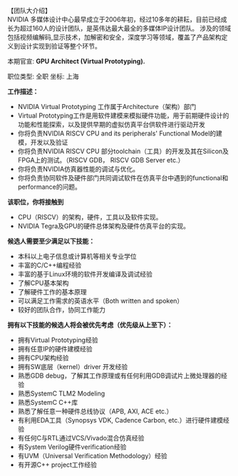 【团队大介绍】  
NVIDIA 多媒体设计中心最早成立于2006年初，经过10多年的耕耘，目前已经成长为超过160人的设计团队，是英伟达最大最全的多媒体IP设计团队。 涉及的领域包括视频编解码,显示技术，加解密和安全，深度学习等领域，覆盖了产品架构定义到设计实现到验证等整个环节。

本期官宣: **GPU Architect (Virtual Prototyping).**

职位类型: 全职 坐标: 上海

**工作描述：**
- NVIDIA Virtual Prototyping 工作属于Architecture（架构）部门
- Virtual Prototyping工作是用软件建模来模拟硬件功能，用于前期硬件设计的功能和性能探索，以及提供早期的虚拟仿真平台供软件进行驱动开发
- 你将负责NVIDIA RISCV CPU and its peripherals' Functional Model的建模，开发以及验证
- 你将负责NVIDIA RISCV CPU 部分toolchain（工具）的开发及其在Silicon及FPGA上的测试。（RISCV GDB， RISCV GDB Server etc.）
- 你将负责NVIDIA仿真器性能的调试与优化。
- 你将负责协同软件及硬件部门共同调试软件在仿真平台中遇到的functional和performance的问题。

**该职位，你将接触到**
- CPU（RISCV）的架构，硬件，工具以及软件实现。
- NVIDIA Tegra及GPU的硬件总体架构及硬件仿真平台的实现。


**候选人需要至少满足以下技能：**
- 本科以上电子信息或计算机等相关专业学位
- 丰富的C/C++编程经验
- 丰富的基于Linux环境的软件开发编译及调试经验
- 了解CPU基本架构
- 了解硬件工作的基本原理
- 可以满足工作需求的英语水平（Both written and spoken）
- 较好的团队合作，协同工作能力

**拥有以下技能的候选人将会被优先考虑（优先级从上至下）：**
- 拥有Virtual Prototyping经验
- 拥有任意IP的硬件建模经验
- 拥有CPU架构经验
- 拥有SW底层（kernel）driver 开发经验
- 熟悉GDB debug，了解其工作原理或有任何利用GDB调试片上微处理器的经验
- 熟悉SystemC TLM2 Modeling
- 熟悉SystemC C++库
- 熟悉了解任意一种硬件总线协议（APB, AXI, ACE etc.）
- 有利用EDA工具（Synopsys VDK, Cadence Carbon, etc.）进行硬件建模经验
- 有任何C与RTL通过VCS/Vivado混合仿真经验
- 有System Verilog硬件verification经验
- 有UVM（Universal Verification Methodology）经验 
- 有开源C++ project工作经验

